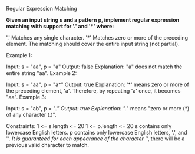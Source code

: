 Regular Expression Matching
    
**Given an input string s and a pattern p, implement regular expression matching with support for '.' and '*' where:**

'.' Matches any single character.​​​​
'*' Matches zero or more of the preceding element.
The matching should cover the entire input string (not partial).



Example 1:

Input: s = "aa", p = "a"
Output: false
Explanation: "a" does not match the entire string "aa".
Example 2:

Input: s = "aa", p = "a*"
Output: true
Explanation: '*' means zero or more of the preceding element, 'a'. Therefore, by repeating 'a' once, it becomes "aa".
Example 3:

Input: s = "ab", p = ".*"
Output: true
Explanation: ".*" means "zero or more (*) of any character (.)".

Constraints:
1 <= s.length <= 20
1 <= p.length <= 20
s contains only lowercase English letters.
p contains only lowercase English letters, '.', and '*'.
It is guaranteed for each appearance of the character '*', there will be a previous valid character to match.